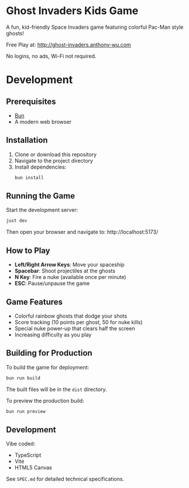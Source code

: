 # Ghost Invaders Kids Game

A fun, kid-friendly Space Invaders game featuring colorful Pac-Man style ghosts!

Free Play at: http://ghost-invaders.anthony-wu.com

No logins, no ads, Wi-Fi not required.

# Development

## Prerequisites

- [Bun](https://bun.sh)
- A modern web browser

## Installation

1. Clone or download this repository
2. Navigate to the project directory
3. Install dependencies:
   ```bash
   bun install
   ```

## Running the Game

Start the development server:
```bash
just dev
```

Then open your browser and navigate to: http://localhost:5173/

## How to Play

- **Left/Right Arrow Keys**: Move your spaceship
- **Spacebar**: Shoot projectiles at the ghosts
- **N Key**: Fire a nuke (available once per minute)
- **ESC**: Pause/unpause the game

## Game Features

- Colorful rainbow ghosts that dodge your shots
- Score tracking (10 points per ghost, 50 for nuke kills)
- Special nuke power-up that clears half the screen
- Increasing difficulty as you play

## Building for Production

To build the game for deployment:
```bash
bun run build
```

The built files will be in the `dist` directory.

To preview the production build:
```bash
bun run preview
```

## Development

Vibe coded:

- TypeScript
- Vite
- HTML5 Canvas

See `SPEC.md` for detailed technical specifications.
